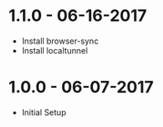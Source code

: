 # 1.1.0 - 06-16-2017
- Install browser-sync
- Install localtunnel

# 1.0.0 - 06-07-2017
- Initial Setup